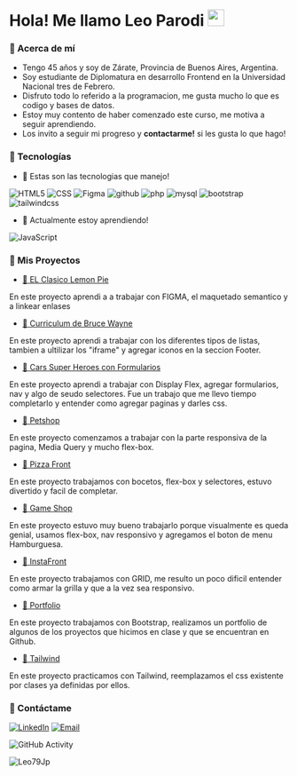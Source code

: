 <h1>Hola! Me llamo Leo Parodi <img src="https://raw.githubusercontent.com/iampavangandhi/iampavangandhi/master/gifs/Hi.gif" width="30px"></h1>
<!-- <h2>Soy Estudiante de Diplomatura en Desarrollo Frontend</h2> -->

### 🚀 Acerca de mí

- Tengo 45 años y soy de Zárate, Provincia de Buenos Aires, Argentina.
- Soy estudiante de Diplomatura en desarrollo Frontend en la Universidad Nacional tres de Febrero.
- Disfruto todo lo referido a la programacion, me gusta mucho lo que es codigo y bases de datos.
- Estoy muy contento de haber comenzado este curso, me motiva a seguir aprendiendo.
- Los invito a seguir mi progreso y **contactarme!** si les gusta lo que hago!

### 🔧 Tecnologías

- 💪 Estas son las tecnologias que manejo!

![HTML5](https://img.shields.io/badge/-HTML5-333333?style=flat&logo=HTML5)
![CSS](https://img.shields.io/badge/-CSS-333333?style=flat&logo=CSS3&logoColor=1572B6)
![Figma](https://img.shields.io/badge/-Figma-333333?style=flat&logo=figma)
![github](https://img.shields.io/badge/-Github-333333?style=flat&logo=github)
![php](https://img.shields.io/badge/-php-333333?style=flat&logo=php)
![mysql](https://img.shields.io/badge/-mysql-333333?style=flat&logo=mysql)
![bootstrap](https://img.shields.io/badge/-bootstrap-333333?style=flat&logo=bootstrap)
![tailwindcss](https://img.shields.io/badge/-tailwindcss-333333?style=flat&logo=tailwindcss)
- 🧠 Actualmente estoy aprendiendo!

![JavaScript](https://img.shields.io/badge/-JavaScript-333333?style=flat&logo=javascript)


### 🔎 Mis Proyectos

- <a href="https://leo79jp.github.io/EL-Clasico-Lemon-Pie/">🔗 EL Clasico Lemon Pie</a>

En este proyecto aprendi a a trabajar con FIGMA, el maquetado semantico y a linkear enlases

- <a href="https://leo79jp.github.io/Curriculum-Vitae-de-Bruce-Wayne/">🔗 Curriculum de Bruce Wayne</a>

En este proyecto aprendi a trabajar con los diferentes tipos de listas, tambien a ultilizar los "iframe" y agregar iconos en la seccion Footer.

- <a href="https://leo79jp.github.io/Super-Heroes---Formularios/">🔗 Cars Super Heroes con Formularios</a>

En este proyecto aprendi a trabajar con Display Flex, agregar formularios, nav y algo de seudo selectores. Fue un trabajo que me llevo tiempo completarlo y entender como agregar paginas y darles css. 

- <a href="https://leo79jp.github.io/Petshop/">🔗 Petshop</a>

En este proyecto comenzamos a trabajar con la parte responsiva de la pagina, Media Query y mucho flex-box.

- <a href="https://leo79jp.github.io/Ejercicio-Flex/">🔗 Pizza Front</a>

En este proyecto trabajamos con bocetos, flex-box y selectores, estuvo divertido y facil de completar.

 - <a href="https://leo79jp.github.io/Game-Shop/">🔗  Game Shop</a>

En este proyecto estuvo muy bueno trabajarlo porque visualmente es queda genial, usamos flex-box, nav responsivo y agregamos el boton de menu Hamburguesa. 

- <a href="https://leo79jp.github.io/InstaFront/">🔗 InstaFront</a>

En este proyecto trabajamos con GRID, me resulto un poco dificil entender como armar la grilla y que a la vez sea responsivo.

- <a href="https://leo79jp.github.io/Portfolio/">🔗 Portfolio</a>

En este proyecto trabajamos con Bootstrap, realizamos un portfolio de algunos de los proyectos que hicimos en clase y que se encuentran en Github.  

- <a href="https://leo79jp.github.io/Practica-Tailwind/">🔗 Tailwind</a>

En este proyecto practicamos con Tailwind, reemplazamos el css existente por clases ya definidas por ellos. 



### 🔗 Contáctame
<a href="https://www.linkedin.com/in/leo-parodi/"><img alt="LinkedIn" src="https://img.shields.io/badge/LinkedIn-Leo%20Parodi-blue?style=flat-square&logo=linkedin"></a>
<a href="mailto:leojparodi@gmail.com"><img alt="Email" src="https://img.shields.io/badge/Gmail-leojparodi@gmail.com-blue?style=flat-square&logo=gmail"></a> 

![GitHub Activity](https://github-readme-stats.vercel.app/api?username=Leo79Jp&show_icons=true)

<p align="left"> <img src="https://komarev.com/ghpvc/?username=Leo79Jp&label=Profile%20views&color=0e75b6&style=flat" alt="Leo79Jp" /> </p>